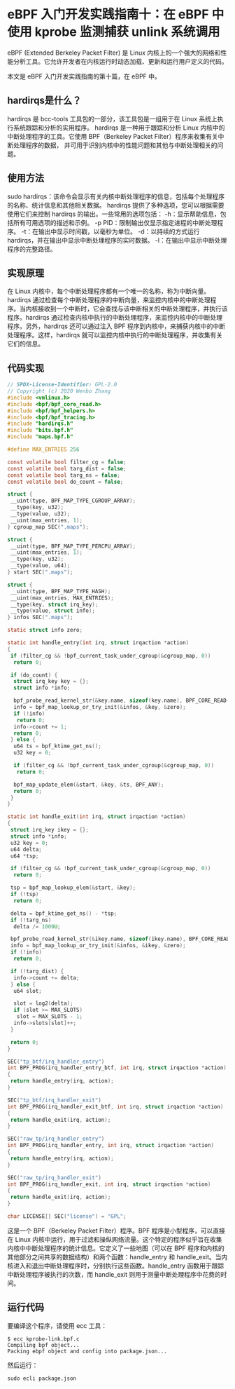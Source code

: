 # eBPF 入门开发实践指南十：在 eBPF 中使用 kprobe 监测捕获 unlink 系统调用

eBPF (Extended Berkeley Packet Filter) 是 Linux 内核上的一个强大的网络和性能分析工具。它允许开发者在内核运行时动态加载、更新和运行用户定义的代码。

本文是 eBPF 入门开发实践指南的第十篇，在 eBPF 中。

## hardirqs是什么？

hardirqs 是 bcc-tools 工具包的一部分，该工具包是一组用于在 Linux 系统上执行系统跟踪和分析的实用程序。
hardirqs 是一种用于跟踪和分析 Linux 内核中的中断处理程序的工具。它使用 BPF（Berkeley Packet Filter）程序来收集有关中断处理程序的数据，
并可用于识别内核中的性能问题和其他与中断处理相关的问题。

## 使用方法

 sudo hardirqs：该命令会显示有关内核中断处理程序的信息，包括每个处理程序的名称、统计信息和其他相关数据。
 hardirqs 提供了多种选项，您可以根据需要使用它们来控制 hardirqs 的输出。一些常用的选项包括：
 -h：显示帮助信息，包括所有可用选项的描述和示例。
 -p PID：限制输出仅显示指定进程的中断处理程序。
 -t：在输出中显示时间戳，以毫秒为单位。
 -d：以持续的方式运行 hardirqs，并在输出中显示中断处理程序的实时数据。
 -l：在输出中显示中断处理程序的完整路径。

## 实现原理

 在 Linux 内核中，每个中断处理程序都有一个唯一的名称，称为中断向量。hardirqs 通过检查每个中断处理程序的中断向量，来监控内核中的中断处理程序。当内核接收到一个中断时，它会查找与该中断相关的中断处理程序，并执行该程序。hardirqs 通过检查内核中执行的中断处理程序，来监控内核中的中断处理程序。另外，hardirqs 还可以通过注入 BPF 程序到内核中，来捕获内核中的中断处理程序。这样，hardirqs 就可以监控内核中执行的中断处理程序，并收集有关它们的信息。

## 代码实现

```c
// SPDX-License-Identifier: GPL-2.0
// Copyright (c) 2020 Wenbo Zhang
#include <vmlinux.h>
#include <bpf/bpf_core_read.h>
#include <bpf/bpf_helpers.h>
#include <bpf/bpf_tracing.h>
#include "hardirqs.h"
#include "bits.bpf.h"
#include "maps.bpf.h"

#define MAX_ENTRIES 256

const volatile bool filter_cg = false;
const volatile bool targ_dist = false;
const volatile bool targ_ns = false;
const volatile bool do_count = false;

struct {
 __uint(type, BPF_MAP_TYPE_CGROUP_ARRAY);
 __type(key, u32);
 __type(value, u32);
 __uint(max_entries, 1);
} cgroup_map SEC(".maps");

struct {
 __uint(type, BPF_MAP_TYPE_PERCPU_ARRAY);
 __uint(max_entries, 1);
 __type(key, u32);
 __type(value, u64);
} start SEC(".maps");

struct {
 __uint(type, BPF_MAP_TYPE_HASH);
 __uint(max_entries, MAX_ENTRIES);
 __type(key, struct irq_key);
 __type(value, struct info);
} infos SEC(".maps");

static struct info zero;

static int handle_entry(int irq, struct irqaction *action)
{
 if (filter_cg && !bpf_current_task_under_cgroup(&cgroup_map, 0))
  return 0;

 if (do_count) {
  struct irq_key key = {};
  struct info *info;

  bpf_probe_read_kernel_str(&key.name, sizeof(key.name), BPF_CORE_READ(action, name));
  info = bpf_map_lookup_or_try_init(&infos, &key, &zero);
  if (!info)
   return 0;
  info->count += 1;
  return 0;
 } else {
  u64 ts = bpf_ktime_get_ns();
  u32 key = 0;

  if (filter_cg && !bpf_current_task_under_cgroup(&cgroup_map, 0))
   return 0;

  bpf_map_update_elem(&start, &key, &ts, BPF_ANY);
  return 0;
 }
}

static int handle_exit(int irq, struct irqaction *action)
{
 struct irq_key ikey = {};
 struct info *info;
 u32 key = 0;
 u64 delta;
 u64 *tsp;

 if (filter_cg && !bpf_current_task_under_cgroup(&cgroup_map, 0))
  return 0;

 tsp = bpf_map_lookup_elem(&start, &key);
 if (!tsp)
  return 0;

 delta = bpf_ktime_get_ns() - *tsp;
 if (!targ_ns)
  delta /= 1000U;

 bpf_probe_read_kernel_str(&ikey.name, sizeof(ikey.name), BPF_CORE_READ(action, name));
 info = bpf_map_lookup_or_try_init(&infos, &ikey, &zero);
 if (!info)
  return 0;

 if (!targ_dist) {
  info->count += delta;
 } else {
  u64 slot;

  slot = log2(delta);
  if (slot >= MAX_SLOTS)
   slot = MAX_SLOTS - 1;
  info->slots[slot]++;
 }

 return 0;
}

SEC("tp_btf/irq_handler_entry")
int BPF_PROG(irq_handler_entry_btf, int irq, struct irqaction *action)
{
 return handle_entry(irq, action);
}

SEC("tp_btf/irq_handler_exit")
int BPF_PROG(irq_handler_exit_btf, int irq, struct irqaction *action)
{
 return handle_exit(irq, action);
}

SEC("raw_tp/irq_handler_entry")
int BPF_PROG(irq_handler_entry, int irq, struct irqaction *action)
{
 return handle_entry(irq, action);
}

SEC("raw_tp/irq_handler_exit")
int BPF_PROG(irq_handler_exit, int irq, struct irqaction *action)
{
 return handle_exit(irq, action);
}

char LICENSE[] SEC("license") = "GPL";
```

这是一个 BPF（Berkeley Packet Filter）程序。BPF 程序是小型程序，可以直接在 Linux 内核中运行，用于过滤和操纵网络流量。这个特定的程序似乎旨在收集内核中中断处理程序的统计信息。它定义了一些地图（可以在 BPF 程序和内核的其他部分之间共享的数据结构）和两个函数：handle_entry 和 handle_exit。当内核进入和退出中断处理程序时，分别执行这些函数。handle_entry 函数用于跟踪中断处理程序被执行的次数，而 handle_exit 则用于测量中断处理程序中花费的时间。

## 运行代码

要编译这个程序，请使用 ecc 工具：

```console
$ ecc kprobe-link.bpf.c
Compiling bpf object...
Packing ebpf object and config into package.json...
```

然后运行：

```console
sudo ecli package.json
```
